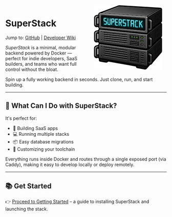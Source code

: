 <style>
  .logo-responsive {
    display: block;
    float: right;
    padding: 0 1em 0 2em;

    @media (max-width: 768px) {
      float: none;
      display: block;
      text-align: center;
      margin: 0 auto 1em auto;
      padding: 0;
    }
  }
</style>

<img src="assets/logo.png" alt="SuperStack Logo" class="logo-responsive" />

# SuperStack

Jump to:
[GitHub](https://github.com/explodinglabs/superstack) | [Developer Wiki](https://github.com/explodinglabs/superstack/wiki)

_SuperStack_ is a minimal, modular backend powered by Docker — perfect for
indie developers, SaaS builders, and teams who want full control without the
bloat.

Spin up a fully working backend in seconds. Just clone, run, and start
building.

---

## 🚀 What Can I Do with SuperStack?

It's perfect for:

- 🧱 Building SaaS apps
- 💻 Running multiple stacks
- 📦 Easy database migrations
- 🔧 Customizing your toolchain

Everything runs inside Docker and routes through a single exposed port (via
Caddy), making it easy to develop locally or deploy remotely.

---

## 📚 Get Started

👉 [Proceed to Getting Started](gettingstarted.md) – a guide to installing
SuperStack and launching the stack.
